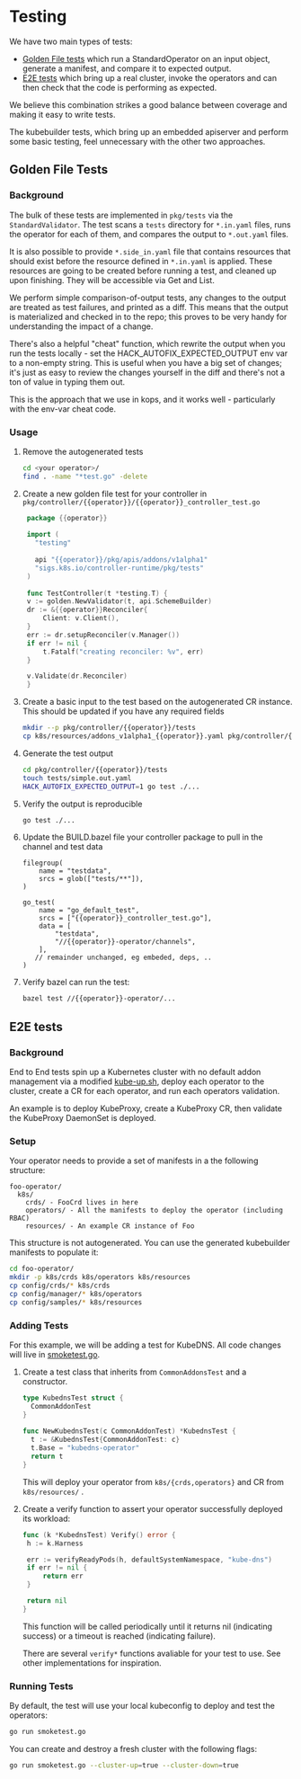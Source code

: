 # Testing

We have two main types of tests:

* [Golden File tests](#golden-file-tests) which run a StandardOperator on an input object, generate a
  manifest, and compare it to expected output.
* [E2E tests](#e2e-tests) which bring up a real cluster, invoke the operators and can then
  check that the code is performing as expected.

We believe this combination strikes a good balance between coverage and making
it easy to write tests.

The kubebuilder tests, which bring up an embedded apiserver and perform some
basic testing, feel unnecessary with the other two approaches.


## Golden File Tests

### Background

The bulk of these tests are implemented in `pkg/tests` via the `StandardValidator`.
The test scans a `tests` directory for `*.in.yaml` files, runs the operator for each 
of them, and compares the output to `*.out.yaml` files.

It is also possible to provide `*.side_in.yaml` file that contains resources that
should exist before the resource defined in `*.in.yaml` is applied. These resources
are going to be created before running a test, and cleaned up upon finishing. They
will be accessible via Get and List.

We perform simple comparison-of-output tests, any changes
to the output are treated as test failures, and printed as a diff. 
This means that the output is materialized and checked in to the repo; this
proves to be very handy for understanding the impact of a change.

There's also a helpful "cheat" function, which rewrite the output when you run
the tests locally - set the HACK_AUTOFIX_EXPECTED_OUTPUT env var to a non-empty
string.  This is useful when you have a big set of changes; it's just as easy to
review the changes yourself in the diff and there's not a ton of value in typing
them out.

This is the approach that we use in kops, and it works well - particularly with
the env-var cheat code.

### Usage

1. Remove the autogenerated tests
   ```bash
   cd <your operator>/
   find . -name "*test.go" -delete
   ```
1. Create a new golden file test for your controller in 
   `pkg/controller/{{operator}}/{{operator}}_controller_test.go`

   ```go
    package {{operator}}
    
    import (
      "testing"
    
      api "{{operator}}/pkg/apis/addons/v1alpha1"
      "sigs.k8s.io/controller-runtime/pkg/tests"
    )
    
    func TestController(t *testing.T) {
	v := golden.NewValidator(t, api.SchemeBuilder)
	dr := &{{operator}}Reconciler{
		Client: v.Client(),
	}
	err := dr.setupReconciler(v.Manager())
	if err != nil {
		t.Fatalf("creating reconciler: %v", err)
	}

	v.Validate(dr.Reconciler)
    }
   ```

1. Create a basic input to the test based on the autogenerated CR instance. This should be updated
   if you have any required fields
   
   ```bash
   mkdir --p pkg/controller/{{operator}}/tests
   cp k8s/resources/addons_v1alpha1_{{operator}}.yaml pkg/controller/{{operator}}/tests/simple.in.yaml
   ```

1. Generate the test output
   ```bash
   cd pkg/controller/{{operator}}/tests
   touch tests/simple.out.yaml
   HACK_AUTOFIX_EXPECTED_OUTPUT=1 go test ./...
   ```

1. Verify the output is reproducible
   ```bash
   go test ./...
   ```

1. Update the BUILD.bazel file your controller package to pull in the channel and test data
  
   ```bazel
   filegroup(
       name = "testdata",
       srcs = glob(["tests/**"]),
   )

   go_test(
       name = "go_default_test",
       srcs = ["{{operator}}_controller_test.go"],
       data = [
           "testdata",
           "//{{operator}}-operator/channels",
       ],
      // remainder unchanged, eg embeded, deps, ..
   )
   ```

1. Verify bazel can run the test:
   ```bash
   bazel test //{{operator}}-operator/...
   ```

## E2E tests

### Background

End to End tests spin up a Kubernetes cluster with no default addon management via a modified 
[kube-up.sh](../../kubernetes/cluster/kube-up.sh), deploy each operator to the cluster, 
create a CR for each operator, and run each operators validation.

An example is to deploy KubeProxy, create a KubeProxy CR, then validate the KubeProxy DaemonSet is
deployed.

### Setup

Your operator needs to provide a set of manifests in a the following structure:

```text
foo-operator/
  k8s/
    crds/ - FooCrd lives in here
    operators/ - All the manifests to deploy the operator (including RBAC)
    resources/ - An example CR instance of Foo
```

This structure is not autogenerated. You can use the generated kubebuilder manifests to populate it:

```bash
cd foo-operator/
mkdir -p k8s/crds k8s/operators k8s/resources
cp config/crds/* k8s/crds
cp config/manager/* k8s/operators
cp config/samples/* k8s/resources
```

### Adding Tests

For this example, we will be adding a test for KubeDNS. 
All code changes will live in [smoketest.go](../../../hack/smoketest.go).

1. Create a test class that inherits from `CommonAddonsTest` and a constructor.

   ```go
   type KubednsTest struct {
     CommonAddonTest
   }
    
   func NewKubednsTest(c CommonAddonTest) *KubednsTest {
     t := &KubednsTest{CommonAddonTest: c}
     t.Base = "kubedns-operator"
     return t
   }
   ```
   
    This will deploy your operator from `k8s/{crds,operators}` and CR from `k8s/resources/` .

1. Create a verify function to assert your operator successfully deployed its workload:

   ```go
   func (k *KubednsTest) Verify() error {
   	h := k.Harness
   
   	err := verifyReadyPods(h, defaultSystemNamespace, "kube-dns")
   	if err != nil {
   		return err
   	}
   
   	return nil
   }
   ```
   
   This function will be called periodically until it returns nil (indicating success) or a
   timeout is reached (indicating failure).
   
   There are several `verify*` functions avaliable for your test to use. See other implementations
   for inspiration.

### Running Tests

By default, the test will use your local kubeconfig to deploy and test the operators:

```bash
go run smoketest.go
```

You can create and destroy a fresh cluster with the following flags:

```bash
go run smoketest.go --cluster-up=true --cluster-down=true
```
